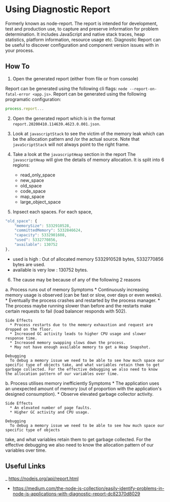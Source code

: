 # Using Diagnostic Report

Formerly known as node-report. The report is intended for development, test and
production use, to capture and preserve information for problem determination.
It includes JavaScript and native stack traces, heap statistics, platform
information, resource usage etc. Diagnostic Report can be useful to discover
configuration and component version issues with in your process.

## How To

1. Open the generated report (either from file or from console)

  Report can be generated using the following cli flags: `node --report-on-fatal-error <app.js>`.
  Report can be generated using the following programatic configuration:
  ```js
  process.report...
  ```

2. Open the generated report which is in the format `report.20200410.114639.4623.0.001.json`. 

3. Look at `javascriptStack` to see the victim of the memory leak which can be the allocation pattern and /or the actual source. Note that `javaScriptStack` will not always point to the right frame.

4. Take a look at the `javascriptHeap` section in the report
  The `javascriptHeap` will give the details of memory allocation. It is split into 6 regions:
    * read_only_space
    * new_space
    * old_space
    * code_space
    * map_space
    * large_object_space

5. Inpsect each spaces. For each space,
  ```js
  "old_space": {
      "memorySize": 5332910528,
      "committedMemory": 5332846624,
      "capacity": 5332901608,
      "used": 5332770856,
      "available": 130752
  },
  ```
 * used is high : Out of allocated  memory 5332910528 bytes, 5332770856 bytes are used.
 * available is very low : 130752 bytes.

6. The cause may be because of any of the following 2 reasons

  a. Process runs out of memory
    Symptoms
      * Continuously increasing memory usage is observed (can be fast or slow, over days or even weeks).
      * Eventually the process crashes and restarted by the process manager.
      * The process maybe running slower than before and the restarts make certain requests to fail (load balancer responds with 502).
    
    Side Effects
      * Process restarts due to the memory exhaustion and request are dropped on the floor.
      * Increased GC activity leads to higher CPU usage and slower response time.
      * Increased memory swapping slows down the process.
      * May not have enough available memory to get a Heap Snapshot.

    Debugging
      To debug a memory issue we need to be able to see how much space our specific type of objects take, and what variables retain them to get garbage collected. For the effective debugging we also need to know the allocation pattern of our variables over time.

  b. Process utilises memory inefficiently
    Symptoms
      * The application uses an unexpected amount of memory (out of proportion with the application's designed consumption).
      * Observe elevated garbage collector activity.

    Side Effects
      * An elevated number of page faults.
      * Higher GC activity and CPU usage.

    Debugging
      To debug a memory issue we need to be able to see how much space our specific type of objects
 take, and what variables retain them to get garbage collected. For the effective debugging we also
 need to know the allocation pattern of our variables over time.

## Useful Links

_ https://nodejs.org/api/report.html
- https://medium.com/the-node-js-collection/easily-identify-problems-in-node-js-applications-with-diagnostic-report-dc82370d8029

